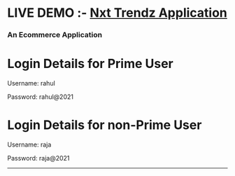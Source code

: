 # LIVE DEMO :-  <a href="https://sainathtrendz.ccbp.tech">Nxt Trendz Application</a>

### An Ecommerce Application 

<h1>Login Details for Prime User</h1>

<p>Username: rahul</p>

<p>Password: rahul@2021</p>


<h1>Login Details for non-Prime User</h1>

<p>Username: raja</p>

<p>Password: raja@2021</p>
<hr>

